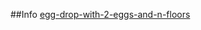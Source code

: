 ##Info
[egg-drop-with-2-eggs-and-n-floors](https://leetcode.com/problems/egg-drop-with-2-eggs-and-n-floors/)